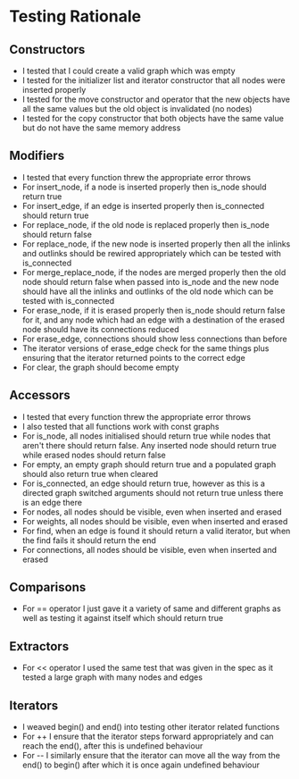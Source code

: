 # Testing Rationale

## Constructors

- I tested that I could create a valid graph which was empty
- I tested for the initializer list and iterator constructor that all nodes were inserted properly
- I tested for the move constructor and operator that the new objects have all the same values but the old object is invalidated (no nodes)
- I tested for the copy constructor that both objects have the same value but do not have the same memory address

## Modifiers

- I tested that every function threw the appropriate error throws
- For insert_node, if a node is inserted properly then is_node should return true
- For insert_edge, if an edge is inserted properly then is_connected should return true
- For replace_node, if the old node is replaced properly then is_node should return false
- For replace_node, if the new node is inserted properly then all the inlinks and outlinks should be rewired appropriately which can be tested with is_connected
- For merge_replace_node, if the nodes are merged properly then the old node should return false when passed into is_node and the new node should have all the inlinks and outlinks of the old node which can be tested with is_connected
- For erase_node, if it is erased properly then is_node should return false for it, and any node which had an edge with a destination of the erased node should have its connections reduced
- For erase_edge, connections should show less connections than before
- The iterator versions of erase_edge check for the same things plus ensuring that the iterator returned points to the correct edge
- For clear, the graph should become empty

## Accessors

- I tested that every function threw the appropriate error throws
- I also tested that all functions work with const graphs
- For is_node, all nodes initialised should return true while nodes that aren't there should return false. Any inserted node should return true while erased nodes should return false
- For empty, an empty graph should return true and a populated graph should also return true when cleared
- For is_connected, an edge should return true, however as this is a directed graph switched arguments should not return true unless there is an edge there
- For nodes, all nodes should be visible, even when inserted and erased
- For weights, all nodes should be visible, even when inserted and erased
- For find, when an edge is found it should return a valid iterator, but when the find fails it should return the end
- For connections, all nodes should be visible, even when inserted and erased

## Comparisons

- For == operator I just gave it a variety of same and different graphs as well as testing it against itself which should return true

## Extractors

- For << operator I used the same test that was given in the spec as it tested a large graph with many nodes and edges

## Iterators

- I weaved begin() and end() into testing other iterator related functions
- For ++ I ensure that the iterator steps forward appropriately and can reach the end(), after this is undefined behaviour
- For -- I similarly ensure that the iterator can move all the way from the end() to begin() after which it is once again undefined behaviour
